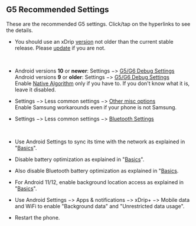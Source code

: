 ## G5 Recommended Settings  
  
  These are the recommended G5 settings.  Click/tap on the hyperlinks to see the details.  

* You should use an xDrip [version](./xDrip-Version.md) not older than the current stable release.  Please [update](./Updates.md) if you are not.  
<br/>  

* Android versions **10** or **newer**:  Settings &#8722;> [G5/G6 Debug Settings](./images/g5-recommended-settings.png)  
  Android versions **9** or **older**:  Settings &#8722;> [G5/G6 Debug Settings](./images/g5_An9-recommended-settings.png)  
Enable [Native Algorithm](./Native-Algorithm.md) only if you have to.  If you don't know what it is, leave it disabled.  

* Settings &#8722;> Less common settings &#8722;> [Other misc options](./images/other-misc-recommended.png)  
Enable Samsung workarounds even if your phone is not Samsung.  

* Settings &#8722;> Less common settings &#8722;> [Bluetooth Settings](./images/ble-recommended-stngs.png)  
  
<br/>  
  
* Use Android Settings to sync its time with the network as explained in "[Basics](./Dexcom-Basics.md#phone-time-accuracy)".  

* Disable battery optimization as explained in "[Basics](./Dexcom-Basics.md#battery-optimization)".  

* Also disable Bluetooth battery optimization as explained in "[Basics](./Dexcom-Basics.md#bluetooth-battery-optimization).  

* For Android 11/12, enable background location access as explained in "[Basics](./Dexcom-Basics.md#location-and-bluetooth)".  

* Use Android Settings &#8722;> Apps & notifications &#8722;> xDrip+ &#8722;> Mobile data and WiFi to enable "Background data" and "Unrestricted data usage".

* Restart the phone.  
